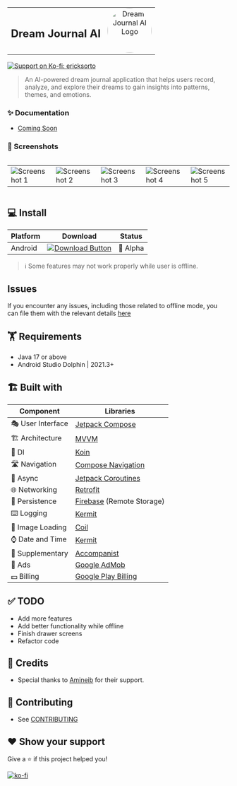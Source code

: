 <table>
  <tr>
    <td align="center" style="border: none;">
      <h2>Dream Journal AI</h2>
    </td>
    <td align="center" style="border: none;">
      <img src="https://play-lh.googleusercontent.com/8cmc0G7jBSifYgmKfkkxEhe6qm2tVp_sy7uNwzjIWYAkKZb3fIHSTdZEgbfnlhOO76xN=w480-h960-rw" alt="Dream Journal AI Logo" width="100" height="100" style="border-radius: 50%;">
    </td>
  </tr>
</table>


<a href="https://ko-fi.com/ericksorto" target="_blank">
    <img alt="Support on Ko-fi: ericksorto" src="https://ko-fi.com/img/githubbutton_sm.svg" />
</a>

> An AI-powered dream journal application that helps users record, analyze, and explore their dreams to gain insights into patterns, themes, and emotions.

### ✨ Documentation

- [Coming Soon]()

### 🤳 Screenshots

<div style="overflow-x: auto;">
  <table>
    <tr>
      <td><img src="https://i.imgur.com/tUKWQzg.png" alt="Screenshot 1" style="max-width: 100%; height: auto;"></td>
      <td><img src="https://i.imgur.com/E8CmHbS.png" alt="Screenshot 2" style="max-width: 100%; height: auto;"></td>
      <td><img src="https://i.imgur.com/3aGmOQ8.png" alt="Screenshot 3" style="max-width: 100%; height: auto;"></td>
      <td><img src="https://i.imgur.com/LnM92bt.png" alt="Screenshot 4" style="max-width: 100%; height: auto;"></td>
      <td><img src="https://i.imgur.com/JsSse5N.png" alt="Screenshot 5" style="max-width: 100%; height: auto;"></td>
    </tr>
  </table>
</div>


## 💻 Install

| Platform          | Download                                                                                                                                                                       | Status          |
|-------------------|--------------------------------------------------------------------------------------------------------------------------------------------------------------------------------|-----------------|
| Android           | [![Download Button](https://play.google.com/intl/en_us/badges/static/images/badges/en_badge_web_generic.png)](https://play.google.com/store/apps/details?id=org.ballistic.dreamjournalai) | 🧪 Alpha        |

> ℹ️ Some features may not work properly while user is offline.

## Issues

If you encounter any issues, including those related to offline mode, you can file them with the relevant details [here](https://github.com/ErickSorto/Dream-Journal-AI/issues)

## 🏋 Requirements

- Java 17 or above
- Android Studio Dolphin | 2021.3+

## 🏗️️ Built with

| Component         | Libraries                                                                                                                                                                                                                                |
|-------------------|------------------------------------------------------------------------------------------------------------------------------------------------------------------------------------------------------------------------------------------|
| 🎭 User Interface | [Jetpack Compose](https://developer.android.com/jetpack/compose)                                                                                                                                                                        |
| 🏗 Architecture   | [MVVM](https://en.wikipedia.org/wiki/Model%E2%80%93view%E2%80%93viewmodel)                                                                                                                                                               |
| 💉 DI             | [Koin](https://insert-koin.io/)                                                                                                                                                                                                  |
| 🛣️ Navigation    | [Compose Navigation](https://developer.android.com/jetpack/compose/navigation)                                                                                                                                                          |
| 🌊 Async          | [Jetpack Coroutines](https://developer.android.com/kotlin/coroutines)                                                                                                                                                                   |
| 🌐 Networking     | [Retrofit](https://square.github.io/retrofit/)                                                                                                                                                                                           |
| 💾 Persistence    | [Firebase](https://firebase.google.com/) (Remote Storage)                                                                                                                                                                                |
| ⌨️ Logging        | [Kermit](https://kermit.touchlab.co/)                                                                                                                                                               |
| 📸 Image Loading  | [Coil](https://coil-kt.github.io/coil/)                                                                                                                                                                                                  |
| ⌚ Date and Time  | [Kermit](https://kermit.touchlab.co/)                                                                                                                                |
| 🔧 Supplementary  | [Accompanist](https://github.com/google/accompanist)                                                                                                                                                                                     |
| 📢 Ads             | [Google AdMob](https://admob.google.com/home/)   
| 💵 Billing         | [Google Play Billing](https://developer.android.com/google/play/billing/)    


## ✅ TODO

- Add more features
- Add better functionality while offline
- Finish drawer screens
- Refactor code

## 🙇 Credits

- Special thanks to [Amineib](https://github.com/Amineib) for their support.

## 🤝 Contributing

- See [CONTRIBUTING](/CONTRIBUTING.md)

## ❤️ Show your support

Give a ⭐️ if this project helped you!

[![ko-fi](https://ko-fi.com/img/githubbutton_sm.svg)](https://ko-fi.com/ericksorto)


